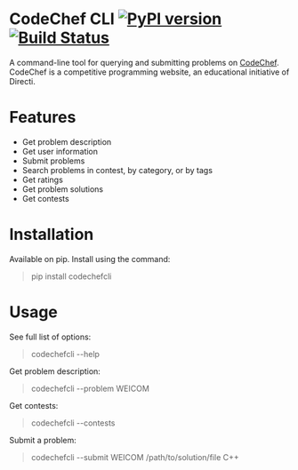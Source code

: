 # CodeChef CLI [![PyPI version](https://badge.fury.io/py/codechefcli.svg)](https://badge.fury.io/py/codechefcli) [![Build Status](https://api.travis-ci.org/sk364/codechef-cli.svg?branch=master)](https://api.travis-ci.org/sk364/codechef-cli)

A command-line tool for querying and submitting problems on [CodeChef](https://www.codechef.com/).
CodeChef is a competitive programming website, an educational initiative of Directi.

# Features

* Get problem description
* Get user information
* Submit problems
* Search problems in contest, by category, or by tags
* Get ratings
* Get problem solutions
* Get contests


# Installation

Available on pip. Install using the command:

> pip install codechefcli


# Usage

See full list of options:  
> codechefcli --help

Get problem description:  
> codechefcli --problem WEICOM

Get contests:  
> codechefcli --contests

Submit a problem:  
> codechefcli --submit WEICOM /path/to/solution/file C++
